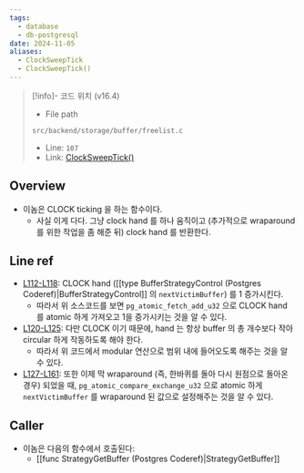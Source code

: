 ```yaml
---
tags:
  - database
  - db-postgresql
date: 2024-11-05
aliases:
  - ClockSweepTick
  - ClockSweepTick()
---
```

> [!info]- 코드 위치 (v16.4)
> - File path
> ```
> src/backend/storage/buffer/freelist.c
> ```
> - Line: `107`
> - Link: [ClockSweepTick()](https://github.com/postgres/postgres/blob/REL_16_4/src/backend/storage/buffer/freelist.c#L101-L164)

## Overview

- 이놈은 CLOCK ticking 을 하는 함수이다.
	- 사실 이게 다다. 그냥 clock hand 를 하나 움직이고 (추가적으로 wraparound 를 위한 작업을 좀 해준 뒤) clock hand 를 반환한다.

## Line ref

- [L112-L118](https://github.com/postgres/postgres/blob/REL_16_4/src/backend/storage/buffer/freelist.c#L112-L118): CLOCK hand ([[type BufferStrategyControl (Postgres Coderef)|BufferStrategyControl]] 의 `nextVictimBuffer`) 를 1 증가시킨다.
	- 따라서 위 소스코드를 보면 `pg_atomic_fetch_add_u32` 으로 CLOCK hand 를 atomic 하게 가져오고 1을 증가시키는 것을 알 수 있다.
- [L120-L125](https://github.com/postgres/postgres/blob/REL_16_4/src/backend/storage/buffer/freelist.c#L120-L125): 다만 CLOCK 이기 때문에, hand 는 항상 buffer 의 총 개수보다 작아 circular 하게 작동하도록 해야 한다.
	- 따라서 위 코드에서 modular 연산으로 범위 내에 들어오도록 해주는 것을 알 수 있다.
- [L127-L161](https://github.com/postgres/postgres/blob/REL_16_4/src/backend/storage/buffer/freelist.c#L127-L161): 또한 이제 막 wraparound (즉, 한바퀴를 돌아 다시 원점으로 돌아온 경우) 되었을 때, `pg_atomic_compare_exchange_u32` 으로 atomic 하게 `nextVictimBuffer` 를 wraparound 된 값으로 설정해주는 것을 알 수 있다.

## Caller

- 이놈은 다음의 함수에서 호출된다:
	- [[func StrategyGetBuffer (Postgres Coderef)|StrategyGetBuffer]]